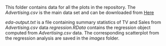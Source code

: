 This folder contains data for all the plots in the repository. The _Advertising.csv_ is the main
data set and can be downloaded from [Here](http://www-bcf.usc.edu/~gareth/ISL/Advertising.csv)

_eda-output.txt_ is a file containing summary statistics of TV and Sales from _Advertising.csv_ data
_regression.RData_ contains the regression object computed from _Advertising.csv_ data. The corresponding
scatterplot from the regression analysis are saved in the _images_ folder.
